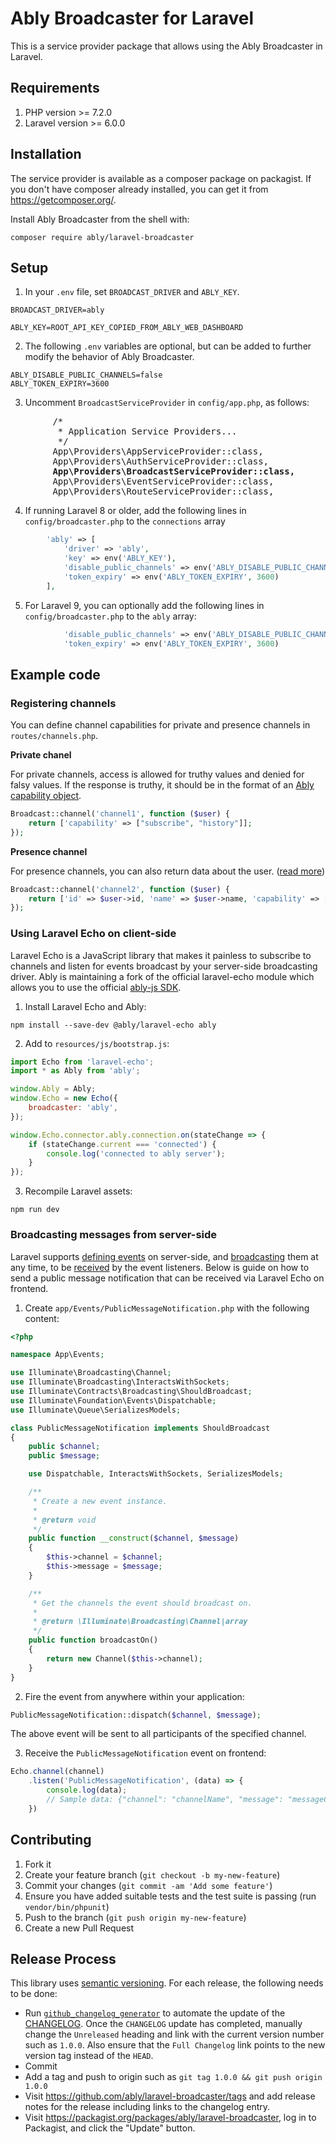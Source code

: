 # Ably Broadcaster for Laravel

This is a service provider package that allows using the Ably Broadcaster in Laravel.

## Requirements
1. PHP version >= 7.2.0
2. Laravel version >= 6.0.0

## Installation

The service provider is available as a composer package on packagist. If you don't have composer already installed, you can get it from https://getcomposer.org/.

Install Ably Broadcaster from the shell with:
```
composer require ably/laravel-broadcaster
```

## Setup

1. In your `.env` file, set `BROADCAST_DRIVER` and `ABLY_KEY`.
```dotenv
BROADCAST_DRIVER=ably

ABLY_KEY=ROOT_API_KEY_COPIED_FROM_ABLY_WEB_DASHBOARD
```

2. The following `.env` variables are optional, but can be added to further modify the behavior of Ably Broadcaster.
```dotenv
ABLY_DISABLE_PUBLIC_CHANNELS=false
ABLY_TOKEN_EXPIRY=3600
```

3. Uncomment `BroadcastServiceProvider` in `config/app.php`, as follows:
<pre>
        /*
         * Application Service Providers...
         */
        App\Providers\AppServiceProvider::class,
        App\Providers\AuthServiceProvider::class,
        <b>App\Providers\BroadcastServiceProvider::class,</b>
        App\Providers\EventServiceProvider::class,
        App\Providers\RouteServiceProvider::class,
</pre>

4. If running Laravel 8 or older, add the following lines in `config/broadcaster.php` to the `connections` array
```php
        'ably' => [
            'driver' => 'ably',
            'key' => env('ABLY_KEY'),
            'disable_public_channels' => env('ABLY_DISABLE_PUBLIC_CHANNELS', false),
            'token_expiry' => env('ABLY_TOKEN_EXPIRY', 3600)
        ],
```

5. For Laravel 9, you can optionally add the following lines in `config/broadcaster.php` to the `ably` array:
```php
            'disable_public_channels' => env('ABLY_DISABLE_PUBLIC_CHANNELS', false),
            'token_expiry' => env('ABLY_TOKEN_EXPIRY', 3600)
```

## Example code

### Registering channels

You can define channel capabilities for private and presence channels in `routes/channels.php`.

**Private chanel**

For private channels, access is allowed for truthy values and denied for falsy values.
If the response is truthy, it should be in the format of an [Ably capability object](https://ably.com/docs/core-features/authentication#capability-operations).
```php
Broadcast::channel('channel1', function ($user) {
    return ['capability' => ["subscribe", "history"]];
});
```

**Presence channel**

For presence channels, you can also return data about the user. ([read more](https://laravel.com/docs/9.x/broadcasting#authorizing-presence-channels))
```php
Broadcast::channel('channel2', function ($user) {
    return ['id' => $user->id, 'name' => $user->name, 'capability' => ["subscribe", "presence"]];
});
```

### Using Laravel Echo on client-side

Laravel Echo is a JavaScript library that makes it painless to subscribe to channels and listen for events broadcast by your server-side broadcasting driver. Ably is maintaining a fork of the official laravel-echo module which allows you to use the official [ably-js SDK](https://github.com/ably/ably-js).

1. Install Laravel Echo and Ably:
```
npm install --save-dev @ably/laravel-echo ably
```
2. Add to `resources/js/bootstrap.js`:
```js
import Echo from 'laravel-echo';
import * as Ably from 'ably';

window.Ably = Ably;
window.Echo = new Echo({
    broadcaster: 'ably',
});

window.Echo.connector.ably.connection.on(stateChange => {
    if (stateChange.current === 'connected') {
        console.log('connected to ably server');
    }
});
```
3. Recompile Laravel assets:
```
npm run dev
```

### Broadcasting messages from server-side

Laravel supports [defining events](https://laravel.com/docs/events#defining-events) on server-side, and [broadcasting](https://laravel.com/docs/broadcasting#broadcasting-events) them at any time, to be [received](https://laravel.com/docs/broadcasting#receiving-broadcasts) by the event listeners. Below is guide on how to send a public message notification that can be received via Laravel Echo on frontend.

1. Create `app/Events/PublicMessageNotification.php` with the following content:
```php
<?php

namespace App\Events;

use Illuminate\Broadcasting\Channel;
use Illuminate\Broadcasting\InteractsWithSockets;
use Illuminate\Contracts\Broadcasting\ShouldBroadcast;
use Illuminate\Foundation\Events\Dispatchable;
use Illuminate\Queue\SerializesModels;

class PublicMessageNotification implements ShouldBroadcast
{
    public $channel;
    public $message;

    use Dispatchable, InteractsWithSockets, SerializesModels;

    /**
     * Create a new event instance.
     *
     * @return void
     */
    public function __construct($channel, $message)
    {
        $this->channel = $channel;
        $this->message = $message;
    }

    /**
     * Get the channels the event should broadcast on.
     *
     * @return \Illuminate\Broadcasting\Channel|array
     */
    public function broadcastOn()
    {
        return new Channel($this->channel);
    }
}
```

2. Fire the event from anywhere within your application:
```php
PublicMessageNotification::dispatch($channel, $message);
```
The above event will be sent to all participants of the specified channel.

3. Receive the `PublicMessageNotification` event on frontend:
```js
Echo.channel(channel)
    .listen('PublicMessageNotification', (data) => {
        console.log(data);
        // Sample data: {"channel": "channelName", "message": "messageContent", "socket": null}
    })
```

## Contributing

1. Fork it
2. Create your feature branch (`git checkout -b my-new-feature`)
3. Commit your changes (`git commit -am 'Add some feature'`)
4. Ensure you have added suitable tests and the test suite is passing (run `vendor/bin/phpunit`)
4. Push to the branch (`git push origin my-new-feature`)
5. Create a new Pull Request

## Release Process

This library uses [semantic versioning](http://semver.org/). For each release, the following needs to be done:

* Run [`github_changelog_generator`](https://github.com/skywinder/Github-Changelog-Generator) to automate the update of the [CHANGELOG](./CHANGELOG.md). Once the `CHANGELOG` update has completed, manually change the `Unreleased` heading and link with the current version number such as `1.0.0`. Also ensure that the `Full Changelog` link points to the new version tag instead of the `HEAD`.
* Commit
* Add a tag and push to origin such as `git tag 1.0.0 && git push origin 1.0.0`
* Visit https://github.com/ably/laravel-broadcaster/tags and add release notes for the release including links to the changelog entry.
* Visit https://packagist.org/packages/ably/laravel-broadcaster, log in to Packagist, and click the "Update" button.
